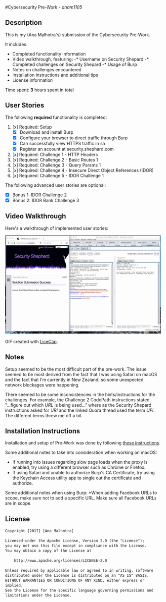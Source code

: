 #Cybersecurity Pre-Work - *anam1105* 

## Description

This is my (Ana Malhotra's) submission of the Cybersecurity Pre-Work.

It includes:
* Completed functionality information
* Video walkthrough, featuring:
-* Username on Security Shepard
-* Completed challenges on Security Shepard
-* Usage of Burp
* Notes on challenges encountered
* Installation instructions and additional tips
* License information


Time spent: **3** hours spent in total 

## User Stories

The following **required** functionality is completed:

1. [x]  Required: Setup 
    -  [x]  Download and install Burp
    -  [x]  Configure your browser to direct traffic through Burp
    -  [x]  Can successfully view HTTPS traffic in sa
    -  [x]  Register an account at security.shephard.com
  
2. [x]  Required: Challenge 1 - HTTP Headers
3. [x]  Required: Challenge 2 - Basic Routes 1
4. [x]  Required: Challenge 3 - Query Params 1
5. [x]  Required: Challenge 4 - Insecure Direct Object References (IDOR)
6. [x]  Required: Challenge 5 - IDOR Challenge 1 

The following advanced user stories are optional:

* [x]  Bonus 1: IDOR Challenge 2 
* [x]  Bonus 2: IDOR Bank Challenge 3

## Video Walkthrough

Here's a walkthrough of implemented user stories:

<img src='cybersecurity-pre-work-walkthrough.gif' title='Video Walkthrough' width='' alt='Video Walkthrough' />

GIF created with [LiceCap](http://www.cockos.com/licecap/).

## Notes

Setup seemed to be the most difficult part of the pre-work. The issue seemed to be most derived from the fact that I was using Safari on macOS and the fact that I'm currently in New Zealand, so some unexpected network blockages were happening.

There seemed to be some inconsistencies in the hints/instructions for the challenges. For example, the Challenge 2 CodePath instructions stated "...figure out which *URL* is being used..." where as the Security Shepard instructions asked for *URI* and the linked Quora thread used the term *UFI*. The different terms threw me off a bit.

## Installation Instructions

Installation and setup of Pre-Work was done by following [these instructions](https://courses.codepath.com/snippets/cyber_security_university/prework).

Some additional notes to take into consideration when working on macOS:
* If running into issues regarding slow page loads when the proxy is enabled, try using a different browser such as Chrome or Firefox.
* If using Safari and unable to authorize Burp's CA Certificate, try using the Keychain Access utility app to single out the certificate and authorize.

Some additional notes when using Burp:
*When adding Facebook URLs to scope, make sure not to add a specific URL. Make sure all Facebook URLs are in scope. 

## License

    Copyright [2017] [Ana Malhotra]

    Licensed under the Apache License, Version 2.0 (the "License");
    you may not use this file except in compliance with the License.
    You may obtain a copy of the License at

        http://www.apache.org/licenses/LICENSE-2.0

    Unless required by applicable law or agreed to in writing, software
    distributed under the License is distributed on an "AS IS" BASIS,
    WITHOUT WARRANTIES OR CONDITIONS OF ANY KIND, either express or implied.
    See the License for the specific language governing permissions and
    limitations under the License.
